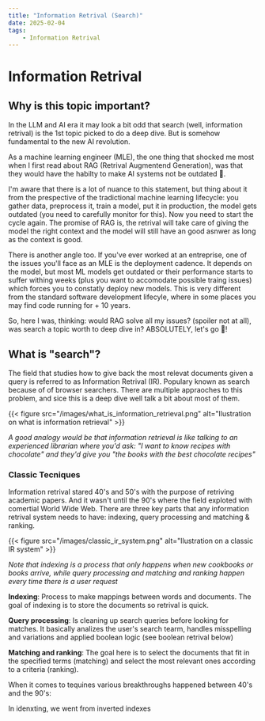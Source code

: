 ```yaml
---
title: "Information Retrival (Search)"
date: 2025-02-04
tags:
    - Information Retrival
---
```


# Information Retrival

## Why is this topic important? 

In the LLM and AI era it may look a bit odd that search (well, information retrival) is the 1st topic picked to do a deep dive. But is somehow fundamental to the new AI revolution. 

As a machine learning engineer (MLE), the one thing that shocked me most when I first read about RAG (Retrival Augmentend Generation), was that they would have the habilty to make AI systems not be outdated 🤯.

I'm aware that there is a lot of nuance to this statement, but thing about it from the prespective of the tradictional machine learning lifecycle: you gather data, preprocess it, train a model, put it in production, the model gets outdated (you need to carefully monitor for this). Now you need to start the cycle again. The promise of RAG is, the retrival will take care of giving the model the right context and the model will still have an good asnwer as long as the context is good. 

There is another angle too. If you've ever worked at an entreprise, one of the issues you'll face as an MLE is the deployment cadence. It depends on the model, but most ML models get outdated or their performance starts to suffer withing weeks (plus you want to accomodate possible traing issues) which forces you to constatly deploy new models. This is very different from the standard software development lifecyle, where in some places you may find code running for + 10 years. 

So, here I was, thinking: would RAG solve all my issues? (spoiler not at all), was search a topic worth to deep dive in? ABSOLUTELY, let's go 🤿! 

## What is "search"? 

The field that studies how to give back the most relevat documents given a query is referred to as Information Retrival (IR). Populary known as search because of of browser searchers. There are multiple appraoches to this problem, and sice this is a deep dive well talk a bit about most of them.

{{< figure src="/images/what_is_information_retrieval.png" alt="Ilustration on what is information retrieval" >}}

*A good analogy would be that information retrieval is like talking to an experienced librarian where you'd ask: "I want to know recipes with chocolate" and they'd give you "the books with the best chocolate recipes"*

### Classic Tecniques

Information retrival stared 40's and 50's with the purpose of retriving academic papers. And it wasn't until the 90's where the field exploted with comertial World Wide Web. There are three key parts that any information retrival system needs to have: indexing, query processing and matching & ranking. 

{{< figure src="/images/classic_ir_system.png" alt="Ilustration on a classic IR system" >}}

*Note that indexing is a process that only happens when new cookbooks or books arrive, while query processing and matching and ranking happen every time there is a user request*

**Indexing**: Process to make mappings between words and documents. The goal of indexing is to store the documents so retrival is quick. 

**Query processing**:  Is cleaning up search queries before looking for matches. It basically analizes the user's search tearm, handles misspelling and variations and applied boolean logic (see boolean retrival below)

**Matching and ranking**: The goal here is to select the documents that fit in the specified terms (matching) and select the most relevant ones according to a criteria (ranking).

When it comes to tequines various breakthroughs happened between 40's and the 90's:

In idenxting, we went from inverted indexes 